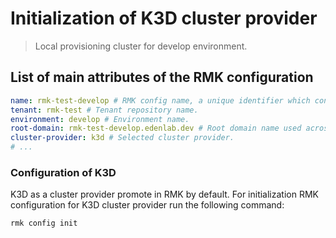# Initialization of K3D cluster provider

> Local provisioning cluster for develop environment.

## List of main attributes of the RMK configuration

```yaml
name: rmk-test-develop # RMK config name, a unique identifier which consists of the tenant name and the abbreviated name of the Git branch.
tenant: rmk-test # Tenant repository name.
environment: develop # Environment name.
root-domain: rmk-test-develop.edenlab.dev # Root domain name used across the cluster.
cluster-provider: k3d # Selected cluster provider.
# ...
```

### Configuration of K3D

K3D as a cluster provider promote in RMK by default. For initialization RMK configuration for K3D cluster provider run 
the following command:

```shell
rmk config init
```
